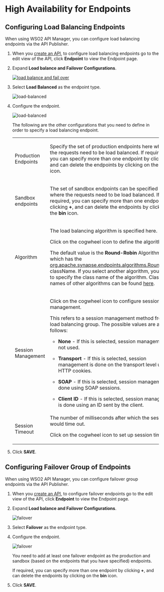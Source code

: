 # High Availability for Endpoints

## Configuring Load Balancing Endpoints

When using WSO2 API Manager, you can configure load balancing endpoints via the API Publisher.

1. When you [create an API]({{base_path}}/design/create-api/create-a-rest-api), to configure load balancing endpoints go to the edit view of the API, click **Endpoint** to view the Endpoint page.

2. Expand **Load balance and Failover Configurations**.

     [![load balance and fail over]({{base_path}}/assets/img/learn/load-balance-and-fail-over.png)]({{base_path}}/assets/img/learn/load-balance-and-fail-over.png)

3. Select **Load Balanced** as the endpoint type.

     ![load-balanced]({{base_path}}/assets/img/learn/load-balanced-configurations.png)

4. Configure the endpoint.

    ![load-balanced]({{base_path}}/assets/img/learn/load-balanced-configured.png)
    
    The following are the other configurations that you need to define in order to specify a load balancing endpoint.
    <table>
    <colgroup>
    <col width="30%" />
    <col width="70%" />
    </colgroup>
    <tbody>
    <tr class="odd">
    <td>Production Endpoints</td>
    <td><div class="content-wrapper">
    <p>Specify the set of production endpoints here where the requests need to be load balanced. If required, you can specify more than one endpoint by clicking <strong>+</strong>, and can delete the endpoints by clicking on the <strong>bin</strong> icon.</p>
    </div></td>
    </tr>
    <tr class="even">
    <td>Sandbox endpoints</td>
    <td><p>The set of sandbox endpoints can be specified here where the requests need to be load balanced. If required, you can specify more than one endpoint by clicking <strong>+</strong>, and can delete the endpoints by clicking on the <strong>bin</strong> icon.</p></td>
    </tr>
    <tr class="odd">
    <td>Algorithm</td>
    <td><div class="content-wrapper">
    <p>The load balancing algorithm is specified here.</p>
    <p>Click on the cogwheel icon to define the algorithm.</p>
    <p>The default value is the <strong>Round-Robin</strong> Algorithm, which has the <a href="https://synapse.apache.org/apidocs/org/apache/synapse/endpoints/algorithms/RoundRobin.html">org.apache.synapse.endpoints.algorithms.RoundRobin</a> className. If you select another algorithm, you need to specify the class name of the algorithm. Class names of other algorithms can be found <a href="https://synapse.apache.org/apidocs/org/apache/synapse/endpoints/algorithms/package-summary.html">here</a>.</p>
    <p></p>
    </div></td>
    </tr>
    <tr class="even">
    <td>Session Management</td>
    <td>
    <p>Click on the cogwheel icon to configure session management.</p>
    <p>This refers to a session management method from the load balancing group. The possible values are as follows:</p>
    <ul><li><p><strong>None</strong> - If this is selected, session management is not used.</p></li>
    <li><p><strong>Transport</strong> - If this is selected, session management is done on the transport level using HTTP cookies.</p></li>
    <li><p><strong>SOAP</strong> - If this is selected, session management is done using SOAP sessions.</p></li>
    <li>
    <p><strong>Client ID</strong> - If this is selected, session management is done using an ID sent by the client.</p></li>
    </td>
    </tr>
    <tr class="odd">
    <td>Session Timeout</td>
    <td>The number of milliseconds after which the session would time out.
    <p>Click on the cogwheel icon to set up session timeout</p></td>
    </tr>
    </tbody>
    </table>
    
5. Click **SAVE**.

## Configuring Failover Group of Endpoints
When using WSO2 API Manager, you can configure failover group endpoints via the API Publisher.

1. When you [create an API]({{base_path}}/design/create-api/create-a-rest-api), to configure failover endpoints go to the edit view of the API, click **Endpoint** to view the Endpoint page.

2. Expand **Load balance and Failover Configurations**.

     ![failover]({{base_path}}/assets/img/learn/failover.png)

3. Select **Failover** as the endpoint type.

4. Configure the endpoint.

     ![failover]({{base_path}}/assets/img/learn/failover-configured.png)
     
     You need to add at least one failover endpoint as the production and sandbox (based on the endpoints that you have specified) endpoints. 
     
     If required, you can specify more than one endpoint by clicking <strong>+</strong>, and can delete the endpoints by clicking on the <strong>bin</strong> icon.
     
     

5. Click **SAVE**.
